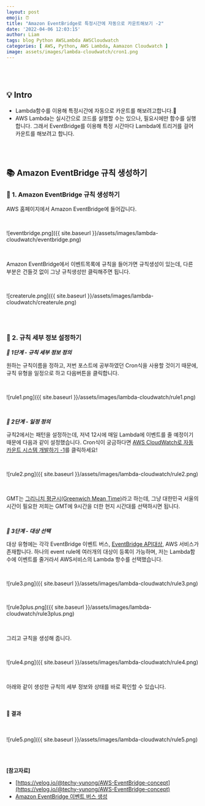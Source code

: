 ```yaml
---
layout: post
emoji: ⏰
title: "Amazon EventBridge로 특정시간에 자동으로 카운트해보기 -2"
date: '2022-04-06 12:03:15'
author: Liam
tags: blog Python AWSLambda AWSCloudwatch
categories: [ AWS, Python, AWS Lambda, Aamazon Cloudwatch ]
image: assets/images/lambda-cloudwatch/cron1.png
---
```


<br>
<br>

## 💡 Intro

- Lambda함수를 이용해 특정시간에 자동으로 카운트를 해보려고합니다.🙌
- AWS Lambda는 실시간으로 코드를 실행할 수는 있으나, 필요시에만 함수를 실행합니다. 그래서 EventBridge를 이용해 특정 시간마다 Lambda에 트리거를 걸어 카운트를 해보려고 합니다.


<br>
<br>


## 📚 Amazon EventBridge 규칙 생성하기

### 📕 1. Amazon EventBridge 규칙 생성하기

AWS 홈페이지에서 Amazon EventBridge에 들어갑니다.

<br>

![eventbridge.png]({{ site.baseurl }}/assets/images/lambda-cloudwatch/eventbridge.png)

<br>

Amazon EventBridge에서 이벤트목록에 규칙을 들어가면 규칙생성이 있는데, 다른 부분은 건들것 없이 그냥 규칙생성만 클릭해주면 됩니다. 

<br>

![createrule.png]({{ site.baseurl }}/assets/images/lambda-cloudwatch/createrule.png)

<br>
<br>

### 📘 2. 규칙 세부 정보 설정하기

***📝 1단계 - 규칙 세부 정보 정의***

원하는 규칙이름을 정하고, 저번 포스트에 공부하였던 Cron식을 사용할 것이기 때문에, 규칙 유형을 일정으로 하고 다음버튼을 클릭합니다.

<br>

![rule1.png]({{ site.baseurl }}/assets/images/lambda-cloudwatch/rule1.png)

<br>

***📝 2단계 - 일정 정의***

규칙2에서는 패턴을 설정하는데, 저녁 12시에 매일 Lambda에 이벤트를 줄 예정이기 때문에 다음과 같이 설정했습니다. Cron식이 궁금하다면 [AWS CloudWatch로 자동 카운트 시스템 개발하기 -1](https://liampoet.github.io/Lambda-CloudWatch/)를 클릭하세요!

<br>

![rule2.png]({{ site.baseurl }}/assets/images/lambda-cloudwatch/rule2.png)

<br>

GMT는 [그리니치 평균시(Greenwich Mean Time)](https://bobbohee.github.io/2021-01-29/what-is-utc-and-gmt)라고 하는데, 그냥 대한민국 서울의 시간이 필요한 저희는 GMT에 9시간을 더한 현지 시간대를 선택하시면 됩니다.

<br>

***📝 3단계 - 대상 선택***

대상 유형에는 각각 EventBridge 이벤트 버스, [EventBridge API대상](https://docs.aws.amazon.com/ko_kr/eventbridge/latest/userguide/eb-api-destinations.html), AWS 서비스가 존재합니다. 하나의 event rule에 여러개의 대상이 등록이 가능하며, 저는 Lambda함수에 이벤트를 줄거라서 AWS서비스의 Lambda 항수를 선택했습니다. 

<br>

![rule3.png]({{ site.baseurl }}/assets/images/lambda-cloudwatch/rule3.png)

<br>

![rule3plus.png]({{ site.baseurl }}/assets/images/lambda-cloudwatch/rule3plus.png)

<br>

그리고 규칙을 생성해 줍니다.

<br>

![rule4.png]({{ site.baseurl }}/assets/images/lambda-cloudwatch/rule4.png)

<br>

아래와 같이 생성한 규칙의 세부 정보와 상태를 바로 확인할 수 있습니다.

<br>

#### 🔮 결과

<br>

![rule5.png]({{ site.baseurl }}/assets/images/lambda-cloudwatch/rule5.png)


<br>
<br>


**[참고자료]**
- [https://velog.io/@techy-yunong/AWS-EventBridge-concept](https://velog.io/@techy-yunong/AWS-EventBridge-concept)
- [Amazon EventBridge 이벤트 버스 생성](https://docs.aws.amazon.com/ko_kr/eventbridge/latest/userguide/eb-create-event-bus.html)

